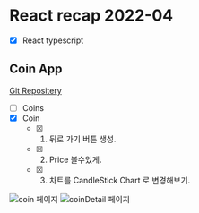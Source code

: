 # React recap 2022-04

- [x] React typescript

## Coin App

[Git Repositery](<(https://github.com/kajj8808/React-Netflix-Clone-2022-04/tree/f307b0d049e5d361b00d4370a8c6b83c910179fc)>)

- [ ] Coins
- [x] Coin
  - [x] 1. 뒤로 가기 버튼 생성.
  - [x] 2. Price 볼수있게.
  - [x] 3. 차트를 CandleStick Chart 로 변경해보기.

![coin 페이지](https://user-images.githubusercontent.com/71279997/163392218-8201f700-b541-4ac7-9518-ba3c67e1f3f1.png)
![coinDetail 페이지](https://user-images.githubusercontent.com/71279997/163392239-babdb3c2-5cad-4258-8904-ba306fb098ad.png)
